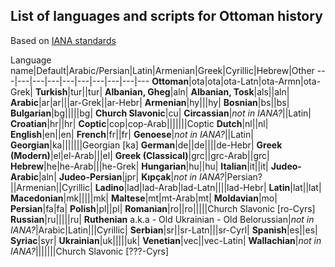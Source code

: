 ## List of languages and scripts for Ottoman history
Based on [IANA standards](http://www.iana.org/assignments/language-subtag-registry/language-subtag-registry)

Language name|Default|Arabic/Persian|Latin|Armenian|Greek|Cyrillic|Hebrew|Other
---|---|---|---|---|---|---|---|---|---
**Ottoman**|ota|ota|ota-Latn|ota-Armn|ota-Grek|
**Turkish**|tur||tur|
**Albanian, Gheg**|aln|
**Albanian, Tosk**|als||aln|
**Arabic**|ar|ar|||ar-Grek||ar-Hebr|
**Armenian**|hy|||hy|
**Bosnian**|bs||bs|
**Bulgarian**|bg|||||bg|
**Church Slavonic**|cu|
**Circassian**|*not in IANA?*||Latin|
**Croatian**|hr||hr|
**Coptic**|cop|cop-Arab|||||||Coptic
**Dutch**|nl||nl|
**English**|en||en|
**French**|fr||fr|
**Genoese**|*not in IANA?*||Latin|
**Georgian**|ka|||||||Georgian [ka]
**German**|de||de||||de-Hebr|
**Greek (Modern)**|el|el-Arab|||el|
**Greek (Classical)**|grc||grc-Arab||grc|
**Hebrew**|he|he-Arab|||he-Grek|
**Hungarian**|hu||hu|
**Italian**|it||it|
**Judeo-Arabic**|aln|
**Judeo-Persian**|jpr|
**Kıpçak**|*not in IANA?*|Persian?||Armenian||Cyrillic|
**Ladino**|lad|lad-Arab|lad-Latn||||lad-Hebr|
**Latin**|lat||lat|
**Macedonian**|mk|||||mk|
**Maltese**|mt|mt-Arab|mt|
**Moldavian**|mo|
**Persian**|fa|fa|
**Polish**|pl||pl|
**Romanian**|ro||ro|||||Church Slavonic [ro-Cyrs]
**Russian**|ru|||||ru|
**Ruthenian** a.k.a - Old Ukrainian - Old Belorussian|*not in IANA?*|Arabic|Latin|||Cyrillic|
**Serbian**|sr||sr-Latn|||sr-Cyrl|
**Spanish**|es||es|
**Syriac**|syr|
**Ukrainian**|uk|||||uk|
**Venetian**|vec||vec-Latin|
**Wallachian**|*not in IANA?*|||||||Church Slavonic [???-Cyrs]
